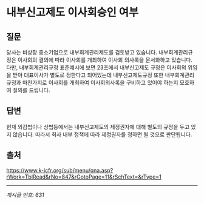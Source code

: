 # 내부신고제도 이사회승인 여부

## 질문
당사는 비상장 중소기업으로
내부회계관리제도를 검토받고 있습니다.
내부회계관리규정은 이사회의 결의에 따라 이사회를 개최하여 이사회 의사록을 문서화하고 있습니다.
다만, 내부회계관리규정 표준예시에 보면 23조에서
내부신고제도 규정은 이사회의 위임을 받아 대표이사가 별도로 정한다고 되어있는데
내부신고제도규정 또한 내부회계관리규정과 마찬가지로 이사회를 개최하여 이사회의사록을 구비하고 있어야 하는지 모호하여 질의를 드립니다.

## 답변
현재 외감법이나 상법등에서는 내부신고제도의 제정권자에 대해 별도의 규정을 두고 있지 않습니다. 따라서 회사 내부 정책에 따라 제정권자를 정하면 될 것으로 판단됩니다.

## 출처
https://www.k-icfr.org/sub/menu/qna.asp?rWork=TblRead&rNo=847&rGotoPage=11&rSchText=&rType=1

---
*게시글 번호: 631*
